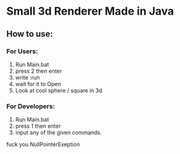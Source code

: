 # Small 3d Renderer Made in Java


## How to use:
### For Users:
1. Run Main.bat
2. press 2 then enter
3. write :run
4. wait for it to Open
5. Look at cool sphere / square in 3d

### For Developers:
1. Run Main.bat
2. press 1 then enter
3. input any of the given commands.









fuck you NullPointerExeption